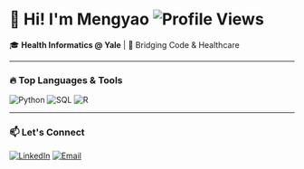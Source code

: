 # 👋 Hi! I'm Mengyao ![Profile Views](https://komarev.com/ghpvc/?username=seleneee2002&color=dc143c&style=flat)

🎓 **Health Informatics @ Yale** | 🏥 Bridging Code & Healthcare

---

### 🔥 **Top Languages & Tools**
![Python](https://img.shields.io/badge/Python-FFD43B?style=flat&logo=python&logoColor=blue)
![SQL](https://img.shields.io/badge/SQL-025E8C?style=flat&logo=postgresql&logoColor=white)
![R](https://img.shields.io/badge/R-276DC3?style=flat&logo=r&logoColor=white)

---

### 📫 **Let's Connect**
[![LinkedIn](https://img.shields.io/badge/LinkedIn-0077B5?style=for-the-badge&logo=linkedin&logoColor=white)](https://www.linkedin.com/in/selene-mengyao-wang-782305201/)
[![Email](https://img.shields.io/badge/Email-D14836?style=for-the-badge&logo=gmail&logoColor=white)](mailto:mengyao.wang@yale.edu)
